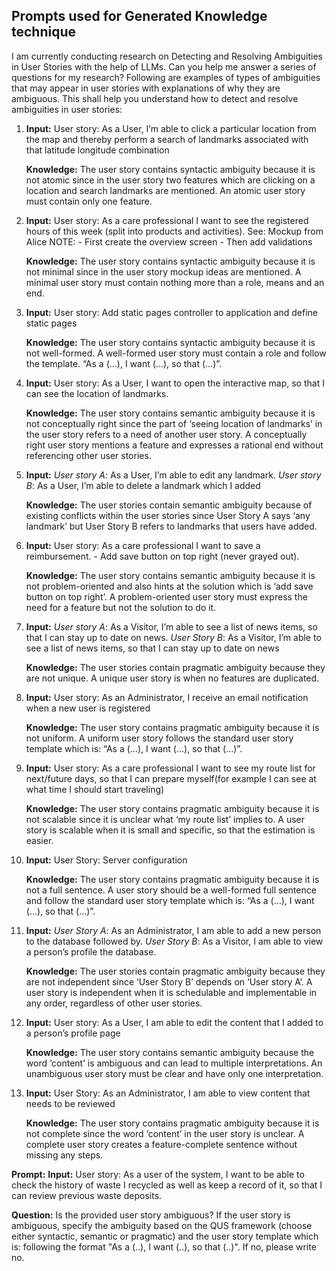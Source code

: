 ## Prompts used for Generated Knowledge technique
I am currently conducting research on Detecting and Resolving Ambiguities in User Stories with the help of LLMs. Can you help me answer a series of questions for my research? 
Following are examples of types of ambiguities that may appear in user stories with explanations of why they are ambiguous. This shall help you understand how to detect and resolve ambiguities in user stories: 

1. **Input:** User story: As a User, I’m able to click a particular location from the map and thereby perform a search of landmarks associated with that latitude longitude combination
    
   **Knowledge:** The user story contains syntactic ambiguity because it is not atomic since in the user story two features which are clicking on a location and search landmarks are mentioned. An atomic user story must contain only one feature. 

2. **Input:** User story: As a care professional I want to see the registered hours of this week (split into products and activities). See: Mockup from Alice NOTE: - First create the overview screen - Then add validations

   **Knowledge:** The user story contains syntactic ambiguity because it is not minimal since in the user story mockup ideas are mentioned. A minimal user story must contain nothing more than a role, means and an end.

3. **Input:** User story: Add static pages controller to application and define static pages

   **Knowledge:** The user story contains syntactic ambiguity because it is not well-formed. A well-formed user story must contain a role and follow the template. “As a (…), I want (…), so that (…)”.

4. **Input:** User story: As a User, I want to open the interactive map, so that I can see the location of landmarks.

   **Knowledge:** The user story contains semantic ambiguity because it is not conceptually right since the part of ‘seeing location of landmarks’ in the user story refers to a need of another user story. A conceptually right user story mentions a feature and expresses a rational end without referencing other user stories.

5. **Input:** _User story A_:  As a User, I’m able to edit any landmark. _User story B_: As a User, I’m able to delete a landmark which I added

   **Knowledge:** The user stories contain semantic ambiguity because of existing conflicts within the user stories since User Story A says ‘any landmark’ but User Story B refers to landmarks that users have added.

6. **Input:** User story: As a care professional I want to save a reimbursement. - Add save button on top right (never grayed out).

   **Knowledge:** The user story contains semantic ambiguity because it is not problem-oriented and also hints at the solution which is ‘add save button on top right’. A problem-oriented user story must express the need for a feature but not the solution to do it.

7. **Input:** _User story A_: As a Visitor, I’m able to see a list of news items, so that I can stay up to date on news. _User Story B_: As a Visitor, I’m able to see a list of news items, so that I can stay up to date on news 

   **Knowledge:** The user stories contain pragmatic ambiguity because they are not unique. A unique user story is when no features are duplicated.

8. **Input:** User story: As an Administrator, I receive an email notification when a new user is registered 

   **Knowledge:** The user story contains pragmatic ambiguity because it is not uniform. A uniform user story follows the standard user story template which is: “As a (…), I want (…), so that (…)”.

9. **Input:** User story: As a care professional I want to see my route list for next/future days, so that I can prepare myself(for example I can see at what time I should start traveling)

   **Knowledge:** The user story contains pragmatic ambiguity because it is not scalable since it is unclear what ‘my route list’ implies to. A user story is scalable when it is small and specific, so that the estimation is easier. 

10. **Input:** User Story: Server configuration 

    **Knowledge:** The user story contains pragmatic ambiguity because it is not a full sentence. A user story should be a well-formed full sentence and follow the standard user story template which is: “As a (…), I want (…), so that (…)”. 

11. **Input:** _User Story A_: As an Administrator, I am able to add a new person to the database followed by. _User Story B_: As a Visitor, I am able to view a person’s profile the database.

    **Knowledge:** The user stories contain pragmatic ambiguity because they are not independent since ‘User Story B’ depends on ‘User story A’. A user story is independent when it is schedulable and implementable in any order, regardless of other user stories. 

12. **Input:** User story: As a User, I am able to edit the content that I added to a person’s profile page

    **Knowledge:** The user story contains semantic ambiguity because the word ‘content’ is ambiguous and can lead to multiple interpretations. An unambiguous user story must be clear and have only one interpretation.

13. **Input:** User Story: As an Administrator, I am able to view content that needs to be reviewed 

    **Knowledge:** The user story contains pragmatic ambiguity because it is not complete since the word ‘content’ in the user story is unclear. A complete user story creates a feature-complete sentence without missing any steps.

**Prompt:** 
**Input:** User story: As a user of the system, I want to be able to check the history of waste I recycled as well as keep a record of it,  so that I can review previous waste deposits.

**Question:** Is the provided user story ambiguous? If the user story is ambiguous, specify the ambiguity based on the QUS framework (choose either syntactic, semantic or pragmatic) and the user story template which is: following the format "As a (..), I want (..), so that (..)". If no, please write no.
